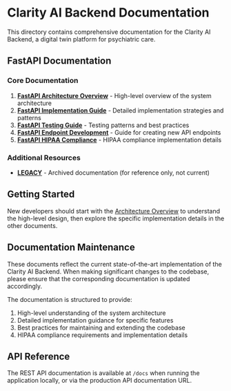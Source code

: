 # Clarity AI Backend Documentation

This directory contains comprehensive documentation for the Clarity AI Backend, a digital twin platform for psychiatric care.

## FastAPI Documentation

### Core Documentation

1. [**FastAPI Architecture Overview**](./FastAPI_Architecture_Overview.md) - High-level overview of the system architecture
2. [**FastAPI Implementation Guide**](./FastAPI_Implementation.md) - Detailed implementation strategies and patterns
3. [**FastAPI Testing Guide**](./FastAPI_Testing_Guide.md) - Testing patterns and best practices
4. [**FastAPI Endpoint Development**](./FastAPI_Endpoint_Development.md) - Guide for creating new API endpoints
5. [**FastAPI HIPAA Compliance**](./FastAPI_HIPAA_Compliance.md) - HIPAA compliance implementation details

### Additional Resources

- [**LEGACY**](./LEGACY/) - Archived documentation (for reference only, not current)

## Getting Started

New developers should start with the [Architecture Overview](./FastAPI_Architecture_Overview.md) to understand the high-level design, then explore the specific implementation details in the other documents.

## Documentation Maintenance

These documents reflect the current state-of-the-art implementation of the Clarity AI Backend. When making significant changes to the codebase, please ensure that the corresponding documentation is updated accordingly.

The documentation is structured to provide:

1. High-level understanding of the system architecture
2. Detailed implementation guidance for specific features
3. Best practices for maintaining and extending the codebase
4. HIPAA compliance requirements and implementation details

## API Reference

The REST API documentation is available at `/docs` when running the application locally, or via the production API documentation URL. 